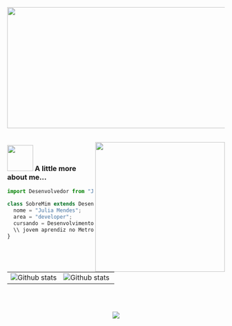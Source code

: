
<table>
  <tr>
    <img align='center' src= "https://i.pinimg.com/originals/94/b2/1a/94b21a17d8a954aee4e7228457d52729.gif" width="600" height="280">
  </tr>
</table>

<img align="right" src="https://i.redd.it/7wvp4hsqw2q91.png" width="300">

### <img src="https://camo.githubusercontent.com/383a01776630091258548fb0b2514d5fa4f55be2cdaf979b03c4460c4ea803a9/68747470733a2f2f7777772e74656368736f6c7574696f6e6572732e636f6d2f77702d636f6e74656e742f75706c6f6164732f323032322f30392f776562736974652d646576656c6f702e676966" width="60"> A little more about me...

```js
import Desenvolvedor from "Julia Mendes";

class SobreMim extends Desenvolvedor {
  nome = "Julia Mendes";
  area = "developer";
  cursando = Desenvolvimento de Sistemas - SENAI
  \\ jovem aprendiz no Metro de São Paulo
}


```
<table>
  <tr>
    <td>
     <img align="center" src="https://github-readme-stats.vercel.app/api?username=juliaamendes&show_icons=true&theme=radical" alt="Github stats" />
      </td>
    <td>
<img align="left" src="https://github-readme-stats.vercel.app/api/top-langs/?username=juliaamendes&theme=dark&hide_&include_all_commits=true&count_private=true&layout=compact" alt="Github stats" />
  </td>
  
  </tr>
</table><br/>

<br>
<footer>
<p align="center" >   
  <img src="https://profile-counter.glitch.me/juliaamendes/count.svg" />  
</p>
</footer>

